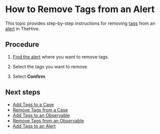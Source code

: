 # How to Remove Tags from an Alert

This topic provides step-by-step instructions for removing [tags](../cases/tags/about-tags.md) from an [alert](../alerts/about-alerts.md) in TheHive.

## Procedure

1. [Find the alert](../alerts/search-for-alerts/find-an-alert.md) where you want to remove tags.

2. Select the tags you want to remove.

3. Select **Confirm**.

## Next steps

* [Add Tags to a Case](../cases/tags/add-tags-to-a-case.md)
* [Remove Tags from a Case](../cases/tags/remove-tags-from-a-case.md)
* [Add Tags to an Observable](../cases/tags/add-tags-to-an-observable.md)
* [Remove Tags from an Observable](../cases/tags/remove-tags-from-an-observable.md)
* [Add Tags to an Alert](../alerts/add-tags-to-an-alert.md)
